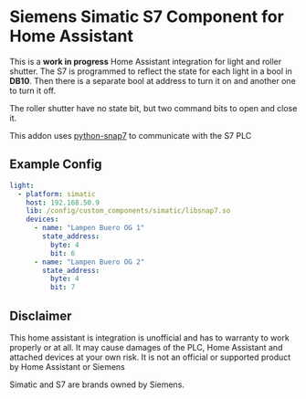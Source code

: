 # Siemens Simatic S7 Component for Home Assistant

This is a **work in progress** Home Assistant integration for light and roller shutter.
The S7 is programmed to reflect the state for each light in a bool in **DB10**.
Then there is a separate bool at address to turn it on and another one to turn it off.

The roller shutter have no state bit, but two command bits to open and close it.

This addon uses [python-snap7](https://github.com/gijzelaerr/python-snap7) to communicate with the S7 PLC

## Example Config

```yaml
light:
  - platform: simatic
    host: 192.168.50.9
    lib: /config/custom_components/simatic/libsnap7.so
    devices:
      - name: "Lampen Buero OG 1"
        state_address:
          byte: 4
          bit: 6
      - name: "Lampen Buero OG 2"
        state_address:
          byte: 4
          bit: 7
```

## Disclaimer

This home assistant is integration is unofficial and has to warranty to work properly or at all.
It may cause damages of the PLC, Home Assistant and attached devices at your own risk.
It is not an official or supported product by Home Assistant or Siemens

Simatic and S7 are brands owned by Siemens.
